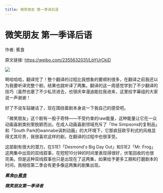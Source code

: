 ```yaml
---
title: 微笑朋友 第一季译后语
---
```


# 微笑朋友 第一季译后语

作者: 蕉食

原文链接: https://weibo.com/2355632031/LbYUrCkiD

![](/image/微笑朋友%20第一季译后语.webp)

啊哈哈哈，翻译完了！整个翻译的过程比我想象的要顺利很多，在翻译之前我还以为我要听译完整个剧，结果也就听译了两集。翻译的这一周感觉学到了不少翻译的技巧（虽然也塞了不少私货进去，也很庆幸漫迪能拉我进来，这里给字幕组的大家说一声谢谢！

好了不说车轱辘话了，现在围绕着剧本身说一下我自己的感受吧。

「微笑朋友」这个剧有一股子奇特——不受约束的raw能量，这种能量让它在一众动画喜剧类别里脱颖而出。在成人动画喜剧领域充斥了「the Simpsons的复制品」和「South Park的wannabe讽刺动画」的大环境下，它那疯狂欧亨利式的风格显得尤其珍贵，我很喜欢这样的剧，在翻译的过程中也很享受。

这部剧有很大的潜力，在S1E1「Desmond's Big Day Out」和S1E2「Mr. Frog」这两集中出现的双线叙事，在短短10分钟的时间里表现得很好，伏笔回收的也很完美。但是这种双线叙事也只是出现在了这两集，如果给予更多工期和打磨剧本的时间，我相信第二季会有更多像这两集的剧集出现。

***蕉食[@蕉食](https://weibo.com/n/%E8%95%89%E9%A3%9F)***

***微笑朋友第一季译者***